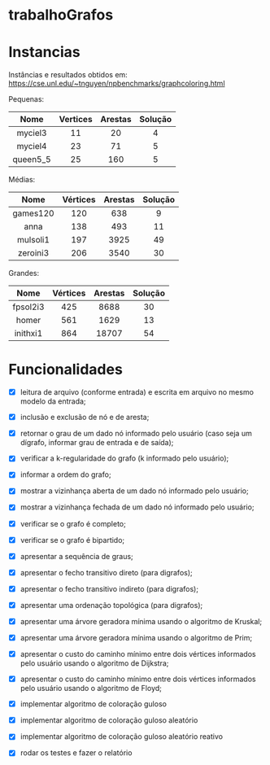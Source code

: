 # trabalhoGrafos

# Instancias
Instâncias e resultados obtidos em: https://cse.unl.edu/~tnguyen/npbenchmarks/graphcoloring.html

Pequenas:

|   Nome   | Vertices | Arestas | Solução |
|:--------:|:--------:|:-------:|:-------:|
|  myciel3 |    11    |    20   |    4    |
|  myciel4 |    23    |    71   |    5    |
| queen5_5 |    25    |   160   |    5    |


Médias:

|   Nome   | Vértices | Arestas | Solução |
|:--------:|:--------:|:-------:|:-------:|
| games120 |    120   |   638   |    9    |
|   anna   |    138   |   493   |    11   |
| mulsoli1 |    197   |   3925  |    49   |
| zeroini3 |    206   |   3540  |    30   |


Grandes:

|   Nome   | Vértices | Arestas | Solução |
|:--------:|:--------:|:-------:|:-------:|
| fpsol2i3 |    425   |   8688  |    30   |
|   homer  |    561   |   1629  |    13   |
| inithxi1 |    864   |  18707  |    54   |


# Funcionalidades
- [x] leitura de arquivo (conforme entrada) e
escrita em arquivo no mesmo modelo da entrada;

- [x] inclusão e exclusão de nó e de aresta;

- [x] retornar o grau de um dado nó informado pelo
usuário (caso seja um dígrafo, informar grau de
entrada e de saída);

- [x] verificar a k-regularidade do grafo (k
informado pelo usuário);

- [x] informar a ordem do grafo;

- [x] mostrar a vizinhança aberta de um dado nó
informado pelo usuário;

- [x] mostrar a vizinhança fechada de um dado nó
informado pelo usuário;

- [x] verificar se o grafo é completo;

- [x] verificar se o grafo é bipartido;

- [x] apresentar a sequência de graus;

- [x] apresentar o fecho transitivo direto (para
digrafos);

- [x] apresentar o fecho transitivo indireto (para
digrafos);

- [x] apresentar uma ordenação topológica (para
digrafos);

- [x] apresentar uma árvore geradora mínima usando
o algoritmo de Kruskal;

- [x] apresentar uma árvore geradora mínima usando
o algoritmo de Prim;

- [x] apresentar o custo do caminho mínimo entre
dois vértices informados pelo usuário usando o
algoritmo de Dijkstra;

- [x] apresentar o custo do caminho mínimo entre
dois vértices informados pelo usuário usando o
algoritmo de Floyd;

- [x] implementar algoritmo de coloração guloso

- [x] implementar algoritmo de coloração guloso
aleatório

- [x] implementar algoritmo de coloração guloso
aleatório reativo

- [x] rodar os testes e fazer o relatório

